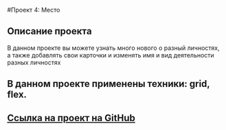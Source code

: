#Проект 4: Место

## Описание проекта
В данном проекте вы можете узнать много нового о разный личностях, а также добавлять свои карточки и изменять имя и вид деятельности разных личностях

## В данном проекте применены техники: grid, flex.

## [Ссылка на проект на GitHub]( https://malenkixer.github.io/mesto/index.html)
